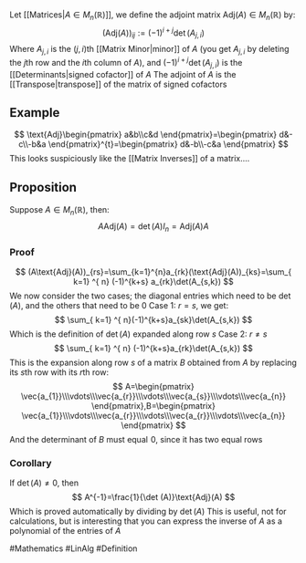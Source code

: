 Let [[Matrices|$A \in M_{n}(\mathbb{R})$]], we define the adjoint matrix $\text{Adj}(A)\in M_{n}(\mathbb{R})$ by:
$$
(\text{Adj}(A))_{ij}:=(-1)^{i+j}\det(A_{j,i})
$$
Where $A_{j,i}$ is the $(j,i)$th [[Matrix Minor|minor]] of $A$ (you get $A_{j,i}$ by deleting the $j$th row and the $i$th column of $A$), and $(-1)^{i+j}\det(A_{j,i})$ is the [[Determinants|signed cofactor]] of $A$
The adjoint of $A$ is the [[Transpose|transpose]] of the matrix of signed cofactors 
## Example
$$
\text{Adj}\begin{pmatrix}
a&b\\c&d
\end{pmatrix}=\begin{pmatrix}
d&-c\\-b&a
\end{pmatrix}^{t}=\begin{pmatrix}
d&-b\\-c&a
\end{pmatrix}
$$
This looks suspiciously like the [[Matrix Inverses]] of a matrix....
## Proposition
Suppose $A\in M_{n}(\mathbb{R})$, then:
$$
A\text{Adj}(A)=\det(A)I_{n}=\text{Adj}(A)A
$$
### Proof
$$
(A\text{Adj}(A))_{rs}=\sum_{k=1}^{n}a_{rk}(\text{Adj}(A))_{ks}=\sum_{ k=1} ^{ n} (-1)^{k+s} a_{rk}\det(A_{s,k})
$$
We now consider the two cases; the diagonal entries which need to be $\det(A)$, and the others that need to be 0
Case 1: $r=s$, we get:
$$
\sum_{ k=1} ^{ n}(-1)^{k+s}a_{sk}\det(A_{s,k})
$$
Which is the definition of $\det(A)$ expanded along row $s$
Case 2: $r\neq s$
$$
\sum_{ k=1} ^{ n}  (-1)^{k+s}a_{rk}\det(A_{s,k})
$$
This is the expansion along row $s$ of a matrix $B$ obtained from $A$ by replacing its $s$th row with its $r$th row:
$$
A=\begin{pmatrix}
\vec{a_{1}}\\\vdots\\\vec{a_{r}}\\\vdots\\\vec{a_{s}}\\\vdots\\\vec{a_{n}}
\end{pmatrix},B=\begin{pmatrix}
\vec{a_{1}}\\\vdots\\\vec{a_{r}}\\\vdots\\\vec{a_{r}}\\\vdots\\\vec{a_{n}}
\end{pmatrix}
$$
And the determinant of $B$ must equal $\hspace{0pt}0$, since it has two equal rows
### Corollary
If $\det(A)\neq 0$, then
$$
A^{-1}=\frac{1}{\det (A)}\text{Adj}(A)
$$
Which is proved automatically by dividing by $\det (A)$
This is useful, not for calculations, but is interesting that you can express the inverse of $A$ as a polynomial of the entries of $A$

#Mathematics #LinAlg #Definition